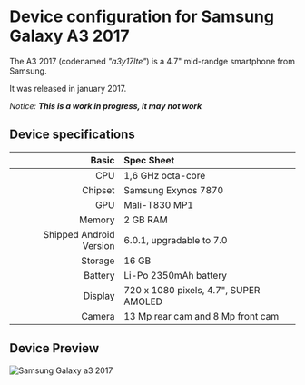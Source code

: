 Device configuration for Samsung Galaxy A3 2017
=========================================

The A3 2017 (codenamed _"a3y17lte"_) is a 4.7" mid-randge smartphone from Samsung.

It was released in january 2017.

_Notice: **This is a work in progress, it may not work**_

## Device specifications

Basic   | Spec Sheet
-------:|:-------------------------
CPU     | 1,6 GHz octa-core
Chipset | Samsung Exynos 7870
GPU     | Mali-T830 MP1
Memory  | 2 GB RAM
Shipped Android Version | 6.0.1, upgradable to 7.0
Storage | 16 GB
Battery | Li-Po 2350mAh battery
Display | 720 x 1080 pixels, 4.7", SUPER AMOLED 
Camera  | 13 Mp rear cam and 8 Mp front cam

## Device Preview

![Samsung Galaxy a3 2017](https://static.dealbuzz.fr/2017/08/global-mkt-galaxy-a3-Black_Front_Side_Back_Configurator.png "A3 2017 in black")

